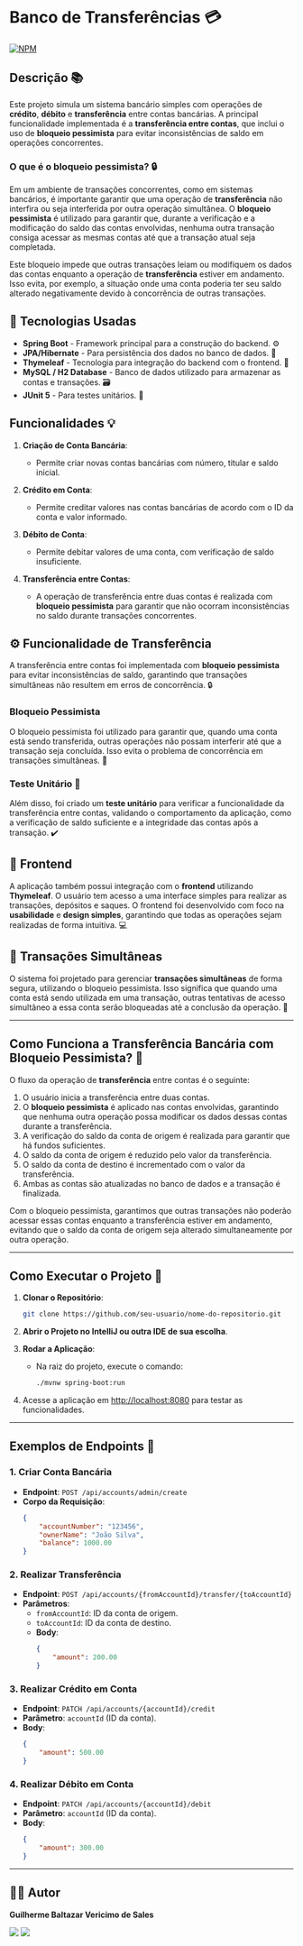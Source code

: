 
# Banco de Transferências 💳
[![NPM](https://img.shields.io/npm/l/react)](https://github.com/GuilhermeSalles/Entrevista/blob/main/LICENSE) 

## Descrição 📚

Este projeto simula um sistema bancário simples com operações de **crédito**, **débito** e **transferência** entre contas bancárias. A principal funcionalidade implementada é a **transferência entre contas**, que inclui o uso de **bloqueio pessimista** para evitar inconsistências de saldo em operações concorrentes.

### O que é o bloqueio pessimista? 🔒
Em um ambiente de transações concorrentes, como em sistemas bancários, é importante garantir que uma operação de **transferência** não interfira ou seja interferida por outra operação simultânea. O **bloqueio pessimista** é utilizado para garantir que, durante a verificação e a modificação do saldo das contas envolvidas, nenhuma outra transação consiga acessar as mesmas contas até que a transação atual seja completada.

Este bloqueio impede que outras transações leiam ou modifiquem os dados das contas enquanto a operação de **transferência** estiver em andamento. Isso evita, por exemplo, a situação onde uma conta poderia ter seu saldo alterado negativamente devido à concorrência de outras transações.

## 🚀 Tecnologias Usadas
- **Spring Boot** - Framework principal para a construção do backend. ⚙️
- **JPA/Hibernate** - Para persistência dos dados no banco de dados. 💾
- **Thymeleaf** - Tecnologia para integração do backend com o frontend. 📑
- **MySQL / H2 Database** - Banco de dados utilizado para armazenar as contas e transações. 🗃️
- **JUnit 5** - Para testes unitários. 🧪

## Funcionalidades 💡

1. **Criação de Conta Bancária**:
   - Permite criar novas contas bancárias com número, titular e saldo inicial.

2. **Crédito em Conta**:
   - Permite creditar valores nas contas bancárias de acordo com o ID da conta e valor informado.

3. **Débito de Conta**:
   - Permite debitar valores de uma conta, com verificação de saldo insuficiente.

4. **Transferência entre Contas**:
   - A operação de transferência entre duas contas é realizada com **bloqueio pessimista** para garantir que não ocorram inconsistências no saldo durante transações concorrentes.

## ⚙️ Funcionalidade de Transferência

A transferência entre contas foi implementada com **bloqueio pessimista** para evitar inconsistências de saldo, garantindo que transações simultâneas não resultem em erros de concorrência. 🔒

### Bloqueio Pessimista

O bloqueio pessimista foi utilizado para garantir que, quando uma conta está sendo transferida, outras operações não possam interferir até que a transação seja concluída. Isso evita o problema de concorrência em transações simultâneas. 🚫

### Teste Unitário 🧪

Além disso, foi criado um **teste unitário** para verificar a funcionalidade da transferência entre contas, validando o comportamento da aplicação, como a verificação de saldo suficiente e a integridade das contas após a transação. ✔️

## 📂 Frontend

A aplicação também possui integração com o **frontend** utilizando **Thymeleaf**. O usuário tem acesso a uma interface simples para realizar as transações, depósitos e saques. O frontend foi desenvolvido com foco na **usabilidade** e **design simples**, garantindo que todas as operações sejam realizadas de forma intuitiva. 💻

## 🔄 Transações Simultâneas

O sistema foi projetado para gerenciar **transações simultâneas** de forma segura, utilizando o bloqueio pessimista. Isso significa que quando uma conta está sendo utilizada em uma transação, outras tentativas de acesso simultâneo a essa conta serão bloqueadas até a conclusão da operação. 🔄

---

## Como Funciona a Transferência Bancária com Bloqueio Pessimista? 🤔

O fluxo da operação de **transferência** entre contas é o seguinte:

1. O usuário inicia a transferência entre duas contas.
2. O **bloqueio pessimista** é aplicado nas contas envolvidas, garantindo que nenhuma outra operação possa modificar os dados dessas contas durante a transferência.
3. A verificação do saldo da conta de origem é realizada para garantir que há fundos suficientes.
4. O saldo da conta de origem é reduzido pelo valor da transferência.
5. O saldo da conta de destino é incrementado com o valor da transferência.
6. Ambas as contas são atualizadas no banco de dados e a transação é finalizada.

Com o bloqueio pessimista, garantimos que outras transações não poderão acessar essas contas enquanto a transferência estiver em andamento, evitando que o saldo da conta de origem seja alterado simultaneamente por outra operação.

---

## Como Executar o Projeto 🚀

1. **Clonar o Repositório**:
   ```bash
   git clone https://github.com/seu-usuario/nome-do-repositorio.git
   ```

2. **Abrir o Projeto no IntelliJ ou outra IDE de sua escolha**.

3. **Rodar a Aplicação**:
   - Na raiz do projeto, execute o comando:
     ```bash
     ./mvnw spring-boot:run
     ```

4. Acesse a aplicação em [http://localhost:8080](http://localhost:8080) para testar as funcionalidades.

---

## Exemplos de Endpoints 🔗

### **1. Criar Conta Bancária**
- **Endpoint**: `POST /api/accounts/admin/create`
- **Corpo da Requisição**:
  ```json
  {
      "accountNumber": "123456",
      "ownerName": "João Silva",
      "balance": 1000.00
  }
  ```

### **2. Realizar Transferência**
- **Endpoint**: `POST /api/accounts/{fromAccountId}/transfer/{toAccountId}`
- **Parâmetros**:
  - `fromAccountId`: ID da conta de origem.
  - `toAccountId`: ID da conta de destino.
  - **Body**:
    ```json
    {
        "amount": 200.00
    }
    ```

### **3. Realizar Crédito em Conta**
- **Endpoint**: `PATCH /api/accounts/{accountId}/credit`
- **Parâmetro**: `accountId` (ID da conta).
- **Body**:
  ```json
  {
      "amount": 500.00
  }
  ```

### **4. Realizar Débito em Conta**
- **Endpoint**: `PATCH /api/accounts/{accountId}/debit`
- **Parâmetro**: `accountId` (ID da conta).
- **Body**:
  ```json
  {
      "amount": 300.00
  }
  ```

---


## 👨‍💻 Autor
**Guilherme Baltazar Vericimo de Sales**

<a href="https://www.linkedin.com/in/guilherme-baltazar-0028361a1" target="_blank"><img src="https://img.shields.io/badge/-LinkedIn-%230077B5?style=for-the-badge&logo=linkedin&logoColor=white" target="_blank"></a> 
<a href="https://instagram.com/yguilhermeb" target="_blank"><img src="https://img.shields.io/badge/-Instagram-%23E4405F?style=for-the-badge&logo=instagram&logoColor=white" target="_blank"></a>
